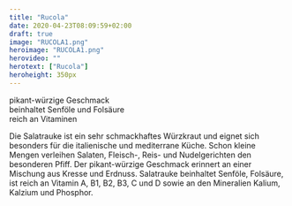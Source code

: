 ```yaml
---
title: "Rucola"
date: 2020-04-23T08:09:59+02:00
draft: true
image: "RUCOLA1.png"
heroimage: "RUCOLA1.png"
herovideo: ""
herotext: ["Rucola"]
heroheight: 350px
---
```

pikant-würzige Geschmack  
beinhaltet Senföle und Folsäure  
reich an Vitaminen  

Die Salatrauke ist ein sehr schmackhaftes Würzkraut und eignet sich besonders für die italienische und mediterrane Küche. Schon kleine Mengen verleihen Salaten, Fleisch-, Reis- und Nudelgerichten den besonderen Pfiff.  Der pikant-würzige Geschmack erinnert an einer Mischung aus Kresse und Erdnuss. Salatrauke beinhaltet Senföle, Folsäure, ist reich an Vitamin A, B1, B2, B3, C und D sowie an den Mineralien Kalium, Kalzium und Phosphor.
